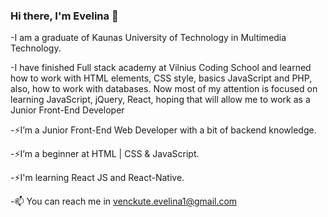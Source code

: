 ### Hi there, I'm Evelina 👋

-I am a graduate of Kaunas University of Technology in Multimedia Technology. 

-I have finished Full stack academy at Vilnius Coding School and learned how to work with HTML elements, CSS style, basics JavaScript and PHP, also, how to work with databases. Now most of my attention is focused on learning JavaScript, jQuery, React, hoping that will allow me to work as a Junior Front-End Developer


-⚡I’m a Junior Front-End Web Developer with a bit of backend knowledge.

-⚡I’m a beginner at HTML | CSS & JavaScript.

-⚡I'm learning React JS and React-Native.

-📫 You can reach me in venckute.evelina1@gmail.com
